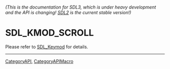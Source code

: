 ###### (This is the documentation for SDL3, which is under heavy development and the API is changing! [SDL2](https://wiki.libsdl.org/SDL2/) is the current stable version!)
# SDL_KMOD_SCROLL

Please refer to [SDL_Keymod](SDL_Keymod) for details.

----
[CategoryAPI](CategoryAPI), [CategoryAPIMacro](CategoryAPIMacro)

